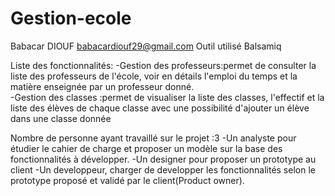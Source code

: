 # Gestion-ecole
Babacar DIOUF
babacardiouf29@gmail.com
Outil utilisé Balsamiq

Liste des fonctionnalités:
-Gestion des professeurs:permet de consulter la liste des professeurs de l'école, voir en détails l'emploi du temps et la matière enseignée par un professeur donné.  
-Gestion des classes :permet de visualiser la liste des classes, l'effectif et la liste des élèves de chaque classe avec une possibilité d'ajouter un élève dans une classe donnée

Nombre de personne ayant travaillé sur le projet :3
-Un analyste pour étudier le cahier de charge et proposer un modèle sur la base des fonctionnalités à développer.
-Un designer pour proposer un prototype au client 
-Un developpeur, charger de developper les fonctionnalités selon le prototype proposé et validé par le client(Product owner).

